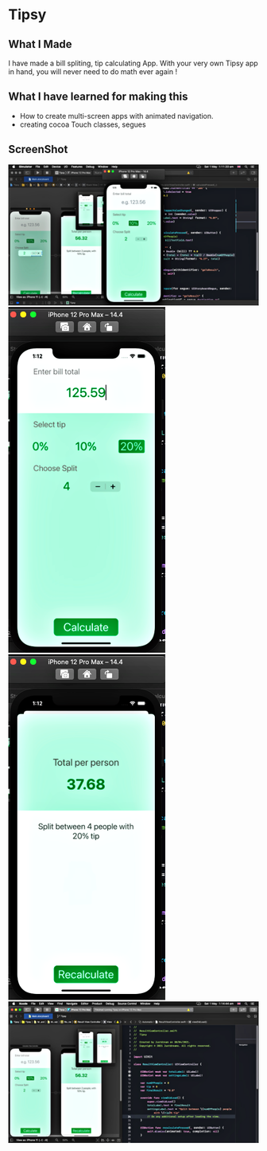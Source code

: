 #  Tipsy

## What I Made

I have made a bill spliting, tip calculating App. With your very own Tipsy app in hand, you will never need to do math ever again ! 

## What I have learned for making this

* How to create multi-screen apps with animated navigation.
* creating cocoa Touch classes,  segues

## ScreenShot

![Image0](Document/Image0.png)
![Image1](Document/Image1.png)
![Image2](Document/Image2.png)
![Image3](Document/Image3.png)


